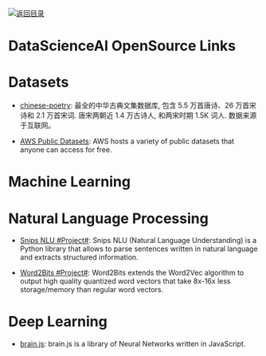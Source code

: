 [![返回目录](https://parg.co/UGo)](https://github.com/wxyyxc1992/Awesome-Links)

# DataScienceAI OpenSource Links

# Datasets

* [chinese-poetry](https://github.com/chinese-poetry/chinese-poetry): 最全的中华古典文集数据库, 包含 5.5 万首唐诗、26 万首宋诗和 2.1 万首宋词. 唐宋两朝近 1.4 万古诗人, 和两宋时期 1.5K 词人. 数据来源于互联网。

* [AWS Public Datasets](https://aws.amazon.com/public-datasets/): AWS hosts a variety of public datasets that anyone can access for free.

# Machine Learning

# Natural Language Processing

* [Snips NLU #Project#](https://github.com/snipsco/snips-nlu): Snips NLU (Natural Language Understanding) is a Python library that allows to parse sentences written in natural language and extracts structured information.

- [Word2Bits #Project#](https://github.com/agnusmaximus/Word2Bits): Word2Bits extends the Word2Vec algorithm to output high quality quantized word vectors that take 8x-16x less storage/memory than regular word vectors.

# Deep Learning

* [brain.js](https://github.com/BrainJS/brain.js): brain.js is a library of Neural Networks written in JavaScript.
